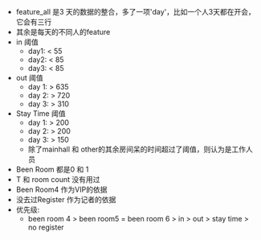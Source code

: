 * feature_all 是3 天的数据的整合，多了一项'day'，比如一个人3天都在开会，它会有三行
* 其余是每天的不同人的feature
* in 阈值
  * day1: < 55
  * day2: < 85
  * day3: < 85
* out  阈值
  * day 1: > 635
  * day 2: > 720
  * day 3: > 310
* Stay Time 阈值
  * day 1: > 200
  * day 2: > 200
  * day 3: > 150
  * 除了mainhall 和 other的其余房间呆的时间超过了阈值，则认为是工作人员
* Been Room 都是0 和 1
* T 和 room count 没有用过
* Been Room4 作为VIP的依据
* 没去过Register 作为记者的依据
* 优先级:
  * been room 4 > been room5 = been room 6 > in > out > stay time > no register